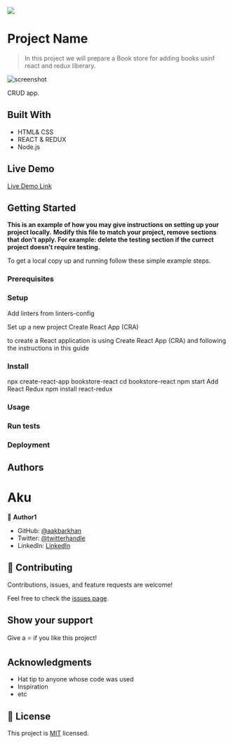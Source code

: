 ![](https://img.shields.io/badge/Microverse-blueviolet)

# Project Name

> In this project we will prepare a Book store for adding books usinf react and redux liberary.

![screenshot](./app_screenshot.png)

CRUD app.

## Built With

- HTML& CSS
- REACT & REDUX
- Node.js

## Live Demo

[Live Demo Link](https://livedemo.com)


## Getting Started

**This is an example of how you may give instructions on setting up your project locally.**
**Modify this file to match your project, remove sections that don't apply. For example: delete the testing section if the currect project doesn't require testing.**


To get a local copy up and running follow these simple example steps.

### Prerequisites

### Setup

Add linters from linters-config

Set up a new project Create React App (CRA)

to create a React application is using Create React App (CRA) and following the instructions in this guide

### Install

npx create-react-app bookstore-react
cd bookstore-react
npm start
Add React Redux
npm install react-redux

### Usage

### Run tests

### Deployment



## Authors

# Aku

👤 **Author1**

- GitHub: [@aakbarkhan](https://github.com/aakbarkhan)
- Twitter: [@twitterhandle](https://twitter.com/twitterhandle)
- LinkedIn: [LinkedIn](https://linkedin.com/in/linkedinhandle)

## 🤝 Contributing

Contributions, issues, and feature requests are welcome!

Feel free to check the [issues page](../../issues/).

## Show your support

Give a ⭐️ if you like this project!

## Acknowledgments

- Hat tip to anyone whose code was used
- Inspiration
- etc

## 📝 License

This project is [MIT](./MIT.md) licensed.